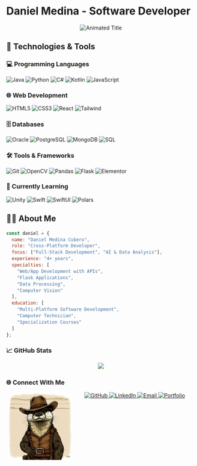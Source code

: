 # Daniel Medina - Software Developer

<div align="center">
  <img src="https://readme-typing-svg.demolab.com?font=Fira+Code&weight=600&size=26&duration=4000&pause=1000&color=22D3EE&center=true&vCenter=true&width=435&lines=Full-Stack+Developer;AI+%26+Data+Enthusiast;Cross-Platform+Solutions;Continuous+Learner" alt="Animated Title" />
</div>

## 🚀 Technologies & Tools

### 💻 Programming Languages
<div>
  <img src="https://img.shields.io/badge/Java-ED8B00?style=for-the-badge&logo=openjdk&logoColor=white" alt="Java" />
  <img src="https://img.shields.io/badge/Python-3776AB?style=for-the-badge&logo=python&logoColor=white" alt="Python" />
  <img src="https://img.shields.io/badge/C%23-239120?style=for-the-badge&logo=c-sharp&logoColor=white" alt="C#" />
  <img src="https://img.shields.io/badge/Kotlin-0095D5?style=for-the-badge&logo=kotlin&logoColor=white" alt="Kotlin" />
  <img src="https://img.shields.io/badge/JavaScript-F7DF1E?style=for-the-badge&logo=javascript&logoColor=black" alt="JavaScript" />
</div>

### 🌐 Web Development
<div>
  <img src="https://img.shields.io/badge/HTML5-E34F26?style=for-the-badge&logo=html5&logoColor=white" alt="HTML5" />
  <img src="https://img.shields.io/badge/CSS3-1572B6?style=for-the-badge&logo=css3&logoColor=white" alt="CSS3" />
  <img src="https://img.shields.io/badge/React-20232A?style=for-the-badge&logo=react&logoColor=61DAFB" alt="React" />
  <img src="https://img.shields.io/badge/Tailwind_CSS-38B2AC?style=for-the-badge&logo=tailwind-css&logoColor=white" alt="Tailwind" />
</div>

### 🗄️ Databases
<div>
  <img src="https://img.shields.io/badge/Oracle-F80000?style=for-the-badge&logo=oracle&logoColor=white" alt="Oracle" />
  <img src="https://img.shields.io/badge/PostgreSQL-316192?style=for-the-badge&logo=postgresql&logoColor=white" alt="PostgreSQL" />
  <img src="https://img.shields.io/badge/MongoDB-4EA94B?style=for-the-badge&logo=mongodb&logoColor=white" alt="MongoDB" />
  <img src="https://img.shields.io/badge/SQL-4479A1?style=for-the-badge&logo=sqlite&logoColor=white" alt="SQL" />
</div>

### 🛠️ Tools & Frameworks
<div>
  <img src="https://img.shields.io/badge/Git-F05032?style=for-the-badge&logo=git&logoColor=white" alt="Git" />
  <img src="https://img.shields.io/badge/OpenCV-27338e?style=for-the-badge&logo=opencv&logoColor=white" alt="OpenCV" />
  <img src="https://img.shields.io/badge/Pandas-2C2D72?style=for-the-badge&logo=pandas&logoColor=white" alt="Pandas" />
  <img src="https://img.shields.io/badge/Flask-000000?style=for-the-badge&logo=flask&logoColor=white" alt="Flask" />
  <img src="https://img.shields.io/badge/Elementor-9146FF?style=for-the-badge&logo=elementor&logoColor=white" alt="Elementor" />
</div>

### 🌱 Currently Learning
<div>
  <img src="https://img.shields.io/badge/Unity-100000?style=for-the-badge&logo=unity&logoColor=white" alt="Unity" />
  <img src="https://img.shields.io/badge/Swift-FA7343?style=for-the-badge&logo=swift&logoColor=white" alt="Swift" />
  <img src="https://img.shields.io/badge/SwiftUI-00C7BE?style=for-the-badge&logo=swift&logoColor=white" alt="SwiftUI" />
  <img src="https://img.shields.io/badge/Polars-639DE0?style=for-the-badge&logo=polars&logoColor=white" alt="Polars" />
</div>

## 👨‍💻 About Me

```javascript
const daniel = {
  name: "Daniel Medina Cubero",
  role: "Cross-Platform Developer",
  focus: ["Full-Stack Development", "AI & Data Analysis"],
  experience: "4+ years",
  specialties: [
    "Web/App Development with APIs",
    "Flask Applications",
    "Data Processing",
    "Computer Vision"
  ],
  education: [
    "Multi-Platform Software Development",
    "Computer Technician",
    "Specialization Courses"
  ]
};
```
### 📈 GitHub Stats
<div align="center">
  <img src="https://github-readme-stats.vercel.app/api?username=Danim299&theme=tokyonight&show_icons=true&hide_border=true&count_private=true" />
</div>

### 🌐 Connect With Me
<div>
<img align="left" height="180" width="180" src="https://github.com/Danim299/Danim299/blob/main/7609ba37-b1ef-41b0-baf1-df9e36f3c6e0.png?raw=true" />
<div align="center"> <a href="https://github.com/Danim299" target="_blank"> <img src="https://img.shields.io/badge/GitHub-100000?style=for-the-badge&logo=github&logoColor=white" alt="GitHub" /> </a> <a href="https://linkedin.com/in/danim299" target="_blank"> <img src="https://img.shields.io/badge/LinkedIn-0077B5?style=for-the-badge&logo=linkedin&logoColor=white" alt="LinkedIn" /> </a> <a href="mailto:dm46688@gmail.com"> <img src="https://img.shields.io/badge/Email-D14836?style=for-the-badge&logo=gmail&logoColor=white" alt="Email" /> </a> <a href="https://www.danielmed.dev" target="_blank"> <img src="https://img.shields.io/badge/Portfolio-FF5722?style=for-the-badge&logo=about.me&logoColor=white" alt="Portfolio" /></a> </div><div align="center" style="margin-top:30px">

</div>
